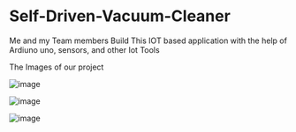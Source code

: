 # Self-Driven-Vacuum-Cleaner
Me and my Team members Build This IOT based application with the help of Ardiuno uno, sensors, and other Iot Tools

The Images of our project

![image](https://user-images.githubusercontent.com/98334696/205437817-c3d25a6d-0760-406c-b29d-92cf06d36fdc.png)


![image](https://user-images.githubusercontent.com/98334696/205437823-fcf6bda2-7631-4c6e-b7ac-e5b9e193f659.png)


![image](https://user-images.githubusercontent.com/98334696/205437834-b809b77e-b55e-4ac0-a124-dd372687521f.png)

